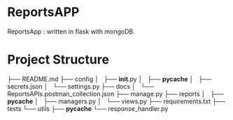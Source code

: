 # ReportsAPP 

ReportsApp :  written in flask with mongoDB.


# Project Structure

├── README.md
├── config
│   ├── __init__.py
│   ├── __pycache__
│   ├── secrets.json
│   └── settings.py
├── docs
│   └── ReportsAPIs.postman_collection.json
├── manage.py
├── reports
│   ├── __pycache__
│   ├── managers.py
│   └── views.py
├── requirements.txt
├── tests
└── utils
    ├── __pycache__
    └── response_handler.py